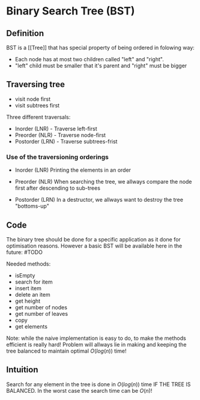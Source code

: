 # Binary Search Tree (BST)
## Definition
BST is a [[Tree]] that has special property of being ordered in folowing way:
- Each node has at most two children called "left" and "right". 
- "left" child must be smaller that it's parent and "right" must be bigger

## Traversing tree
- visit node first
- visit subtrees first

Three different traversals:
- Inorder (LNR) - Traverse left-first
- Preorder (NLR) - Traverse node-first 
- Postorder (LRN) - Traverse subtrees-frist

### Use of the traversioning orderings
- Inorder (LNR)
Printing the elements in an order

- Preorder (NLR) 
When searching the tree, we allways compare the node first after descending to sub-trees

- Postorder (LRN)
In a destructor, we allways want to destroy the tree "bottoms-up"

## Code
The binary tree should be done for a specific application as it done for optimisation reasons. However a basic BST will be available here in the future: #TODO 

Needed methods:
- isEmpty
- search for item
- insert item
- delete an item
- get height
- get number of nodes
- get number of leaves
- copy
- get elements

Note: while the naive implementation is easy to do, to make the methods efficient is really hard! Problem will allways lie in making and keeping the tree balanced to maintain optimal $O(log(n))$ time!

## Intuition
Search for any element in the tree is done in $O(log(n))$ time IF THE TREE IS BALANCED. In the worst case the search time can be $O(n)$!
